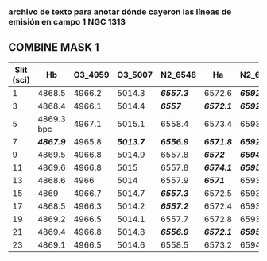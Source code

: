 ### archivo de texto para anotar dónde cayeron las líneas de emisión en campo 1 NGC 1313

## COMBINE MASK 1

Slit (sci)  | Hb | O3_4959 | O3_5007 | N2_6548 | Ha | N2_6584 | S2_6716 | S2_6731
----------- | -- | ------- | ------- | ------- | -- | ------- | ------- | -------
1       | 4868.5 | 4966.2 | 5014.3 | ***6557.3*** |6572.6 | ***6592.9*** | ***6726*** | ***6740.5***
3       | 4868.4 | 4966.1 | 5014.4 | ***6557*** | ***6572.1*** | ***6592.6*** | ***6725.8*** | ***6740.2***
5       | 4869.3 bpc | 4967.1 | 5015.1 | 6558.4 | 6573.4 | 6593.8 | 6726.9 | 6741.3
7   | ***4867.9*** | 4965.8 | ***5013.7*** | ***6556.9*** | ***6571.8*** | ***6592.5*** | ***6525.1*** | ***6740.2***
9 | 4869.5 | 4966.8 | 5014.9 | 6557.8 | ***6572*** | ***6594.4*** | ***6727.6*** | 6742
11 | 4869.6 | 4966.8 | 5015 | 6557.8 | ***6574.1*** | ***6595.4*** | 6727.3 | ***6741.7***
13 | 4868.6 | 4966 | 5014 | 6557.9 | ***6571*** | 6593 | ***6726*** | ***6740.3***
15 | 4869 | 4966.7 | 5014.7 | ***6557.3*** | 6572.5 | 6593 | ***6726*** | ***6740.5***
17 | 4868.5 | 4966.3 | 5014.2 | ***6557.2*** | 6572.4 | 6593.3 | 6526.3 | 6740.7
19 | 4869.2 | 4966.5 | 5014.1 | 6557.7 | 6572.8 | 6593.7 | 6726.7 | 6541
21 | 4869.4 | 4966.8 | 5014.8 | ***6556.9*** | ***6572.1*** | ***6595.1*** | 6727 | 6741.4
23 | 4869.1 | 4966.5 | 5014.6 | 6558.5 | 6573.2 | 6594 | 6726.5 | 6741.6

